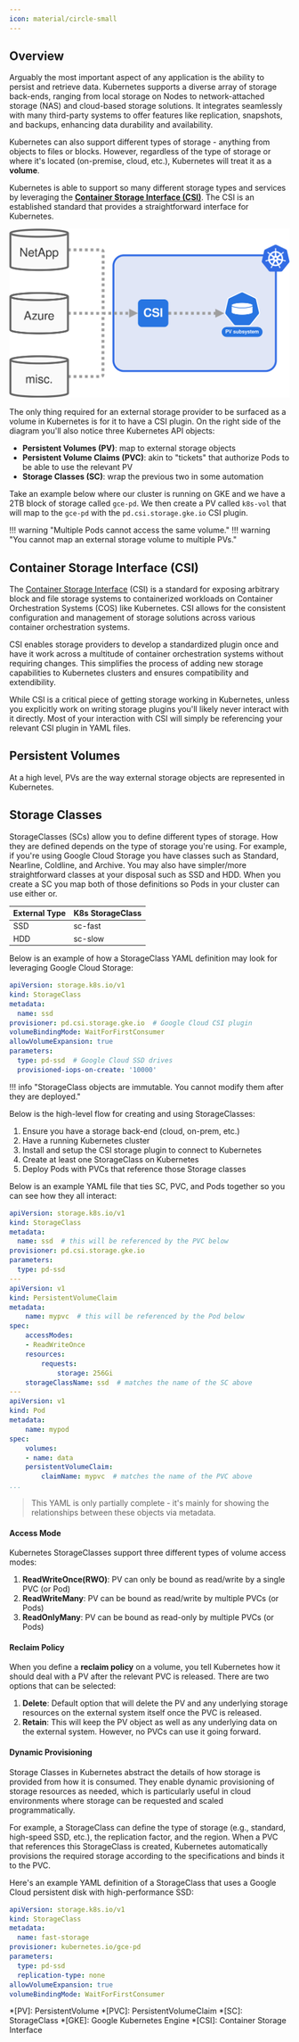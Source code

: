 ```yaml
---
icon: material/circle-small
---
```

## Overview
Arguably the most important aspect of any application is the ability to persist and retrieve data. Kubernetes supports a diverse array of storage back-ends, ranging from local storage on Nodes to network-attached storage (NAS) and cloud-based storage solutions. It integrates seamlessly with many third-party systems to offer features like replication, snapshots, and backups, enhancing data durability and availability.   

Kubernetes can also support different types of storage - anything from objects to files or blocks. However, regardless of the type of storage or where it's located (on-premise, cloud, etc.), Kubernetes will treat it as a **volume**.  

Kubernetes is able to support so many different storage types and services by leveraging the [**Container Storage Interface (CSI)**](https://github.com/container-storage-interface/spec/blob/master/spec.md). The CSI is an established standard that provides a straightforward interface for Kubernetes.

![service](../../images/storage-1.svg)

The only thing required for an external storage provider to be surfaced as a volume in Kubernetes is for it to have a CSI plugin. On the right side of the diagram you'll also notice three Kubernetes API objects:  

- **Persistent Volumes (PV)**: map to external storage objects
- **Persistent Volume Claims (PVC)**: akin to "tickets" that authorize Pods to be able to use the relevant PV
- **Storage Classes (SC)**: wrap the previous two in some automation

Take an example below where our cluster is running on GKE and we have a 2TB block of storage called `gce-pd`. We then create a PV called `k8s-vol` that will map to the `gce-pd` with the `pd.csi.storage.gke.io` CSI plugin.

!!! warning "Multiple Pods cannot access the same volume."
!!! warning "You cannot map an external storage volume to multiple PVs."

## Container Storage Interface (CSI)
The [Container Storage Interface](https://github.com/container-storage-interface/spec/blob/master/spec.md) (CSI) is a standard for exposing arbitrary block and file storage systems to containerized workloads on Container Orchestration Systems (COS) like Kubernetes. CSI allows for the consistent configuration and management of storage solutions across various container orchestration systems. 

CSI enables storage providers to develop a standardized plugin once and have it work across a multitude of container orchestration systems without requiring changes. This simplifies the process of adding new storage capabilities to Kubernetes clusters and ensures compatibility and extendibility.

While CSI is a critical piece of getting storage working in Kubernetes, unless you explicitly work on writing storage plugins you'll likely never interact with it directly. Most of your interaction with CSI will simply be referencing your relevant CSI plugin in YAML files.  

## Persistent Volumes
At a high level, PVs are the way external storage objects are represented in Kubernetes.

## Storage Classes
StorageClasses (SCs) allow you to define different types of storage. How they are defined depends on the type of storage you're using. For example, if you're using Google Cloud Storage you have classes such as Standard, Nearline, Coldline, and Archive. You may also have simpler/more straightforward classes at your disposal such as SSD and HDD. When you create a SC you map both of those definitions so Pods in your cluster can use either or.

| External Type | K8s StorageClass |
| ------| ------ |
| SSD | sc-fast |
| HDD | sc-slow |

Below is an example of how a StorageClass YAML definition may look for leveraging Google Cloud Storage:  

``` yaml
apiVersion: storage.k8s.io/v1
kind: StorageClass
metadata:
  name: ssd
provisioner: pd.csi.storage.gke.io  # Google Cloud CSI plugin
volumeBindingMode: WaitForFirstConsumer
allowVolumeExpansion: true
parameters:
  type: pd-ssd  # Google Cloud SSD drives
  provisioned-iops-on-create: '10000'
```

!!! info "StorageClass objects are immutable. You cannot modify them after they are deployed."

Below is the high-level flow for creating and using StorageClasses:

1. Ensure you have a storage back-end (cloud, on-prem, etc.)
1. Have a running Kubernetes cluster
1. Install and setup the CSI storage plugin to connect to Kubernetes
1. Create at least one StorageClass on Kubernetes
1. Deploy Pods with PVCs that reference those Storage classes

Below is an example YAML file that ties SC, PVC, and Pods together so you can see how they all interact:

``` yaml
apiVersion: storage.k8s.io/v1
kind: StorageClass
metadata:
  name: ssd  # this will be referenced by the PVC below
provisioner: pd.csi.storage.gke.io
parameters:
  type: pd-ssd
---
apiVersion: v1
kind: PersistentVolumeClaim
metadata:
    name: mypvc  # this will be referenced by the Pod below
spec:
    accessModes:
    - ReadWriteOnce
    resources:
        requests:
            storage: 256Gi
    storageClassName: ssd  # matches the name of the SC above
---
apiVersion: v1
kind: Pod
metadata:
    name: mypod
spec:
    volumes:
    - name: data
    persistentVolumeClaim:
        claimName: mypvc  # matches the name of the PVC above
...
```
> This YAML is only partially complete - it's mainly for showing the relationships between these objects via metadata.

#### Access Mode
Kubernetes StorageClasses support three different types of volume access modes:

1. **ReadWriteOnce(RWO)**: PV can only be bound as read/write by a single PVC (or Pod)
1. **ReadWriteMany**: PV can be bound as read/write by multiple PVCs (or Pods)
1. **ReadOnlyMany**: PV can be bound as read-only by multiple PVCs (or Pods)

#### Reclaim Policy
When you define a **reclaim policy** on a volume, you tell Kubernetes how it should deal with a PV after the relevant PVC is released. There are two options that can be selected:  

1. **Delete**: Default option that will delete the PV and any underlying storage resources on the external system itself once the PVC is released.
1. **Retain**: This will keep the PV object as well as any underlying data on the external system. However, no PVCs can use it going forward. 

#### Dynamic Provisioning
Storage Classes in Kubernetes abstract the details of how storage is provided from how it is consumed. They enable dynamic provisioning of storage resources as needed, which is particularly useful in cloud environments where storage can be requested and scaled programmatically.

For example, a StorageClass can define the type of storage (e.g., standard, high-speed SSD, etc.), the replication factor, and the region. When a PVC that references this StorageClass is created, Kubernetes automatically provisions the required storage according to the specifications and binds it to the PVC.

Here's an example YAML definition of a StorageClass that uses a Google Cloud persistent disk with high-performance SSD:
```yaml
apiVersion: storage.k8s.io/v1
kind: StorageClass
metadata:
  name: fast-storage
provisioner: kubernetes.io/gce-pd
parameters:
  type: pd-ssd
  replication-type: none
allowVolumeExpansion: true
volumeBindingMode: WaitForFirstConsumer
```

*[PV]: PersistentVolume
*[PVC]: PersistentVolumeClaim
*[SC]: StorageClass
*[GKE]: Google Kubernetes Engine
*[CSI]: Container Storage Interface